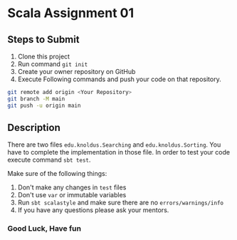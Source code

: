 # Scala Assignment 01

## Steps to Submit

1. Clone this project
2. Run command `git init`
3. Create your owner repository on GitHub
4. Execute Following commands and push your code on that repository.

```bash
git remote add origin <Your Repository>
git branch -M main
git push -u origin main
```

## Description

There are two files `edu.knoldus.Searching` and `edu.knoldus.Sorting`. You have to complete the implementation in those file. In order to test your code execute command `sbt test`.

Make sure of the following things:
1. Don't make any changes in `test` files
2. Don't use `var` or immutable variables
3. Run `sbt scalastyle` and make sure there are no `errors/warnings/info`
4. If you have any questions please ask your mentors.

### Good Luck, Have fun
